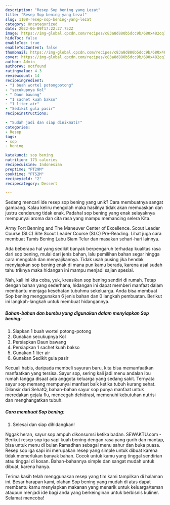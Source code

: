 ```yaml
---
description: "Resep Sop bening yang Lezat"
title: "Resep Sop bening yang Lezat"
slug: 1108-resep-sop-bening-yang-lezat
category: Uncategorized
date: 2022-06-09T17:22:27.752Z
image: https://img-global.cpcdn.com/recipes/c83a8d880b5dcc9b/680x482cq70/sop-bening-foto-resep-utama.jpg
hideToc: false
enableToc: true
enableTocContent: false
thumbnail: https://img-global.cpcdn.com/recipes/c83a8d880b5dcc9b/680x482cq70/sop-bening-foto-resep-utama.jpg
cover: https://img-global.cpcdn.com/recipes/c83a8d880b5dcc9b/680x482cq70/sop-bening-foto-resep-utama.jpg
author: Admin
authorAv: notfound
ratingvalue: 4.3
reviewcount: 14
recipeingredient:
- "1 buah wortel potongpotong"
- "secukupnya Kol"
- " Daun bawang"
- "1 sachet kuah bakso"
- "1 liter air"
- "Sedikit gula pasir"
recipeinstructions:

- "Sudah jadi dan siap dinikmati!"
categories:
- Resep
tags:
- sop
- bening

katakunci: sop bening 
nutrition: 173 calories
recipecuisine: Indonesian
preptime: "PT29M"
cooktime: "PT52M"
recipeyield: "2"
recipecategory: Dessert

---
```





Sedang mencari ide resep sop bening yang unik? Cara membuatnya sangat gampang. Kalau keliru mengolah maka hasilnya tidak akan memuaskan dan justru cenderung tidak enak. Padahal sop bening yang enak selayaknya mempunyai aroma dan cita rasa yang mampu memancing selera Kita.





Army Fort Benning and The Maneuver Center of Excellence. Scout Leader Course (SLC) Site Scout Leader Course (SLC) Pre-Reading. Lihat juga cara membuat Tumis Bening Labu Siam Telur dan masakan sehari-hari lainnya.

Ada beberapa hal yang sedikit banyak berpengaruh terhadap kualitas rasa dari sop bening, mulai dari jenis bahan, lalu pemilihan bahan segar hingga cara mengolah dan menyajikannya. Tidak usah pusing jika hendak menyiapkan sop bening enak di mana pun kamu berada, karena asal sudah tahu triknya maka hidangan ini mampu menjadi sajian spesial.






Nah, kali ini kita coba, yuk, kreasikan sop bening sendiri di rumah. Tetap dengan bahan yang sederhana, hidangan ini dapat memberi manfaat dalam membantu menjaga kesehatan tubuhmu sekeluarga. Anda bisa membuat Sop bening menggunakan 6 jenis bahan dan 0 langkah pembuatan. Berikut ini langkah-langkah untuk membuat hidangannya.

<!--inarticleads1-->

##### Bahan-bahan dan bumbu yang digunakan dalam menyiapkan Sop bening:

1. Siapkan 1 buah wortel potong-potong
1. Gunakan secukupnya Kol
1. Persiapkan  Daun bawang
1. Persiapkan 1 sachet kuah bakso
1. Gunakan 1 liter air
1. Gunakan Sedikit gula pasir


Kecuali habis, daripada membeli sayuran baru, kita bisa memanfaatkan manfaatkan yang tersisa. Sayur sop, sering kali jadi menu andalan ibu rumah tangga disaat ada anggota keluarga yang sedang sakit. Ternyata sayur sop memang mempunyai manfaat baik ketika tubuh kurang sehat. Dilansir dari SehatQ, bahan-bahan sayur sop punya manfaat untuk meredakan gejala flu, mencegah dehidrasi, memenuhi kebutuhan nutrisi dan menghangatkan tubuh. 

<!--inarticleads2-->

##### Cara membuat Sop bening:


1. Selesai dan siap dihidangkan!

Nggak heran, sayur sop ampuh dikonsumsi ketika badan. SEWAKTU.com - Berikut resep sop iga sapi kuah bening dengan rasa yang gurih dan mantap, bisa untuk menu di bulan Ramadhan sebagai menu sahur dan buka puasa. Resep sop iga sapi ini merupakan resep yang simple untuk dibuat karena tidak memerlukan banyak bahan. Cocok untuk kamu yang tinggal sendirian atau tinggal di kosan. Bahan-bahannya simple dan sangat mudah untuk dibuat, karena hanya. 

Terima kasih telah menggunakan resep yang tim kami tampilkan di halaman ini. Besar harapan kami, olahan Sop bening yang mudah di atas dapat membantu kamu menyiapkan makanan yang menarik untuk keluarga/teman ataupun menjadi ide bagi anda yang berkeinginan untuk berbisnis kuliner. Selamat mencoba!
